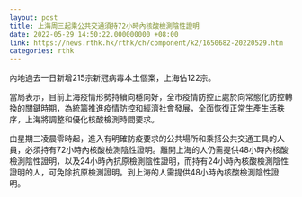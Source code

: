 ```yaml
---
layout: post
title: 上海周三起乘公共交通須持72小時內核酸檢測陰性證明
date: 2022-05-29 14:50:22.000000000 +08:00
link: https://news.rthk.hk/rthk/ch/component/k2/1650682-20220529.htm
categories: rthk
---
```


內地過去一日新增215宗新冠病毒本土個案，上海佔122宗。

當局表示，目前上海疫情形勢持續向穩向好，全市疫情防控正處於向常態化防控轉換的關鍵時期，為統籌推進疫情防控和經濟社會發展，全面恢復正常生產生活秩序，上海將調整和優化核酸檢測時間要求。

由星期三凌晨零時起，進入有明確防疫要求的公共場所和乘搭公共交通工具的人員，必須持有72小時內核酸檢測陰性證明。離開上海的人仍需提供48小時內核酸檢測陰性證明，以及24小時內抗原檢測陰性證明，而持有24小時內核酸檢測陰性證明的人，可免除抗原檢測證明。到上海的人需提供48小時內核酸檢測陰性證明。
